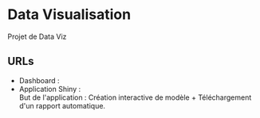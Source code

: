 # Data Visualisation
Projet de Data Viz

## URLs

* Dashboard : 
* Application Shiny :  
  But de l'application : Création interactive de modèle + Téléchargement d'un rapport automatique.
 

